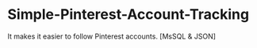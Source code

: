 # Simple-Pinterest-Account-Tracking
It makes it easier to follow Pinterest accounts. [MsSQL &amp; JSON]
